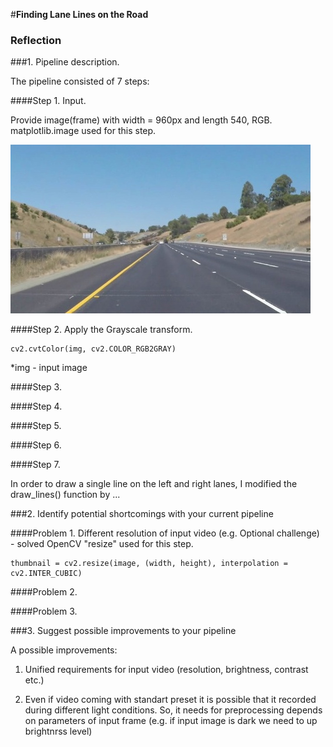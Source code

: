 #**Finding Lane Lines on the Road** 

[image1]: ./examples/01_input.jpg "Input image"


### Reflection

###1. Pipeline description.

The pipeline consisted of 7 steps:

####Step 1. Input.

Provide image(frame) with width = 960px and length 540, RGB.
matplotlib.image used for this step.

![alt text][image1]

####Step 2. Apply the Grayscale transform.
<pre><code>cv2.cvtColor(img, cv2.COLOR_RGB2GRAY)</code></pre>
*img - input image

####Step 3.

####Step 4.

####Step 5.

####Step 6.

####Step 7. 

In order to draw a single line on the left and right lanes, I modified the draw_lines() function by ...


###2. Identify potential shortcomings with your current pipeline

####Problem 1. Different resolution of input video (e.g. Optional challenge) - solved
OpenCV "resize" used for this step.
<pre><code>thumbnail = cv2.resize(image, (width, height), interpolation = cv2.INTER_CUBIC)</code></pre>

####Problem 2. 

####Problem 3.


###3. Suggest possible improvements to your pipeline

A possible improvements:

1. Unified requirements for input video (resolution, brightness, contrast etc.)

2. Even if video coming with standart preset it is possible that it recorded during different light conditions. So, it needs for preprocessing depends on parameters of input frame (e.g. if input image is dark we need to up brightnrss level)
